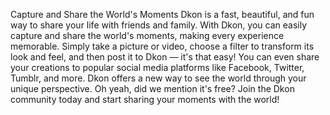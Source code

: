 Capture and Share the World's Moments
Dkon is a fast, beautiful, and fun way to share your life with friends and family. With Dkon, you can easily capture and share the world's moments, making every experience memorable.
Simply take a picture or video, choose a filter to transform its look and feel, and then post it to Dkon — it's that easy! You can even share your creations to popular social media platforms like Facebook, Twitter, Tumblr, and more. Dkon offers a new way to see the world through your unique perspective.
Oh yeah, did we mention it's free? Join the Dkon community today and start sharing your moments with the world!
